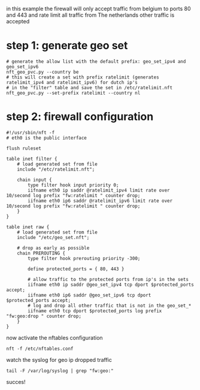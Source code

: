 in this example the firewall will only accept traffic from belgium to ports 80 and 443
and rate limit all traffic from The netherlands
other traffic is accepted

# step 1: generate geo set

    # generate the allow list with the default prefix: geo_set_ipv4 and geo_set_ipv6
    nft_geo_pvc.py --country be
    # this will create a set with prefix ratelimit (generates ratelimit_ipv4 and ratelimit_ipv6) for dutch ip's
    # in the "filter" table and save the set in /etc/ratelimit.nft
    nft_geo_pvc.py --set-prefix ratelimit --country nl

# step 2: firewall configuration


    #!/usr/sbin/nft -f
    # eth0 is the public interface

    flush ruleset

    table inet filter {
        # load generated set from file
        include "/etc/ratelimit.nft";
    
        chain input {
            type filter hook input priority 0;
            iifname eth0 ip saddr @ratelimit_ipv4 limit rate over 10/second log prefix "fw:ratelimit " counter drop;
            iifname eth0 ip6 saddr @ratelimit_ipv6 limit rate over 10/second log prefix "fw:ratelimit " counter drop;
        }
    }

    table inet raw {
        # load generated set from file
        include "/etc/geo_set.nft";

        # drop as early as possible
        chain PREROUTING {
            type filter hook prerouting priority -300;

            define protected_ports = { 80, 443 }

            # allow traffic to the protected ports from ip's in the sets
            iifname eth0 ip saddr @geo_set_ipv4 tcp dport $protected_ports accept;
            iifname eth0 ip6 saddr @geo_set_ipv6 tcp dport $protected_ports accept;
            # log and drop all other traffic that is not in the geo_set_*
            iifname eth0 tcp dport $protected_ports log prefix "fw:geo:drop " counter drop;        
        }
    }

   
now activate the nftables configuration

    nft -f /etc/nftables.conf

watch the syslog for geo ip dropped traffic

    tail -F /var/log/syslog | grep "fw:geo:"

succes!